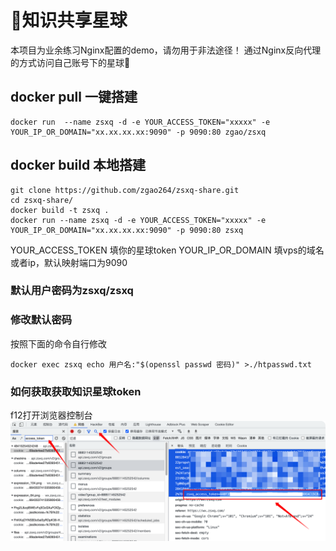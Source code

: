 # 🚀知识共享星球
本项目为业余练习Nginx配置的demo，请勿用于非法途径！
通过Nginx反向代理的方式访问自己账号下的星球👊

## docker pull 一键搭建
```
docker run  --name zsxq -d -e YOUR_ACCESS_TOKEN="xxxxx" -e YOUR_IP_OR_DOMAIN="xx.xx.xx.xx:9090" -p 9090:80 zgao/zsxq
```
## docker build 本地搭建
```
git clone https://github.com/zgao264/zsxq-share.git
cd zsxq-share/
docker build -t zsxq .
docker run --name zsxq -d -e YOUR_ACCESS_TOKEN="xxxxx" -e YOUR_IP_OR_DOMAIN="xx.xx.xx.xx:9090" -p 9090:80 zsxq
```
YOUR_ACCESS_TOKEN 填你的星球token
YOUR_IP_OR_DOMAIN 填vps的域名或者ip，默认映射端口为9090
### 默认用户密码为zsxq/zsxq

### 修改默认密码
按照下面的命令自行修改
```
docker exec zsxq echo 用户名:"$(openssl passwd 密码)" >./htpasswd.txt
```
### 如何获取获取知识星球token
f12打开浏览器控制台
![image](./token.png)
